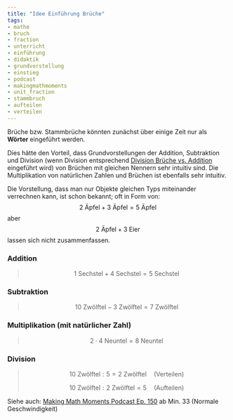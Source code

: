```yaml
---
title: "Idee Einführung Brüche"
tags:
- mathe 
- bruch 
- fraction 
- unterricht 
- einführung 
- didaktik 
- grundvorstellung 
- einstieg 
- podcast 
- makingmathmoments 
- unit_fraction 
- stammbruch 
- aufteilen 
- verteilen
---
```

Brüche bzw. Stammbrüche könnten zunächst über einige Zeit nur als **Wörter** eingeführt werden. 

Dies hätte den Vorteil, dass Grundvorstellungen der Addition, Subtraktion und Division (wenn Division entsprechend [Division Brüche vs. Addition](Division_Brüche_vs_Addition.md) eingeführt wird) von Brüchen mit gleichen Nennern sehr intuitiv sind.
Die Multiplikation von natürlichen Zahlen und Brüchen ist ebenfalls sehr intuitiv.

Die Vorstellung, dass man nur Objekte gleichen Typs miteinander verrechnen kann, ist schon bekannt; oft in Form von: 
$$2 \text{ Äpfel} + 3 \text{ Äpfel} = 5 \text{ Äpfel}$$
aber 
$$2 \text{ Äpfel} + 3 \text{ Eier}$$ 
lassen sich nicht zusammenfassen.

### Addition 
> $$1 \text{ Sechstel} + 4 \text{ Sechstel} = 5 \text{ Sechstel}$$

### Subtraktion
> $$10 \text{ Zwölftel} - 3 \text{ Zwölftel} = 7 \text{ Zwölftel}$$

### Multiplikation (mit natürlicher Zahl)
> $$2 \cdot 4 \text{ Neuntel} = 8 \text{ Neuntel}$$

### Division
> $$10 \text{ Zwölftel} : 5 =2 \text{ Zwölftel} \quad \text{(Verteilen)}$$
> 
> $$10 \text{ Zwölftel} : 2 \text{ Zwölftel} = 5 \quad \text{(Aufteilen)}$$

Siehe auch: [Making Math Moments Podcast Ep. 150](https://podcastaddict.com/episode/129680585) ab Min. 33 (Normale Geschwindigkeit)
